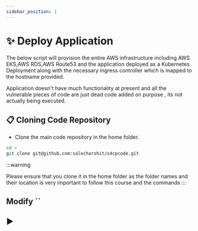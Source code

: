 ```yaml
---
sidebar_position: 1
---
```


# ✨ Deploy Application

The below script will provision the entire AWS infrastructure including AWS EKS,AWS RDS,AWS Route53 and the application deployed as a Kubernetes Deployment along with the necessary ingress controller which is mapped to the hostname provided.

Application doesn't have much functionality at present and all the vulnerable pieces of code are just dead code added on purpose , its not actually being executed.

## 📋 Cloning Code Repository

- Clone the main code repository in the home folder. 

```bash
cd ~
git clone git@github.com:salecharohit/s4cpcode.git
```

:::warning

Please ensure that you clone it in the home folder as the folder names and their location is very important to follow this course and the commands
:::

## Modify ``



## ▶️ 
